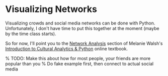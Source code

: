 # Visualizing Networks

Visualizing crowds and social media networks can be done with Python. Unfortunately, I don't have time to put this together at the moment (maybe by the time class starts).

So for now, I'll point you to the [Network Analysis](https://melaniewalsh.github.io/Intro-Cultural-Analytics/06-Network-Analysis/00-Network-Analysis.html) section of Melanie Walsh's [Introduction to Cultural Analytics & Python](https://melaniewalsh.github.io/Intro-Cultural-Analytics) online textbook.

% TODO: Make this about how for most people, your friends are more popular than you
% Do fake example first, then connect to actual social media
